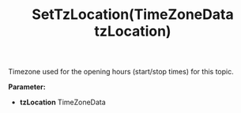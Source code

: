 ﻿---
uid: crmscript_ref_NSChatOpeningHours_SetTzLocation
title: SetTzLocation(TimeZoneData tzLocation)
intellisense: NSChatOpeningHours.SetTzLocation
keywords: NSChatOpeningHours, GetTzLocation
so.topic: reference
---

Timezone used for the opening hours (start/stop times) for this topic.

**Parameter:** 
 - **tzLocation** TimeZoneData

